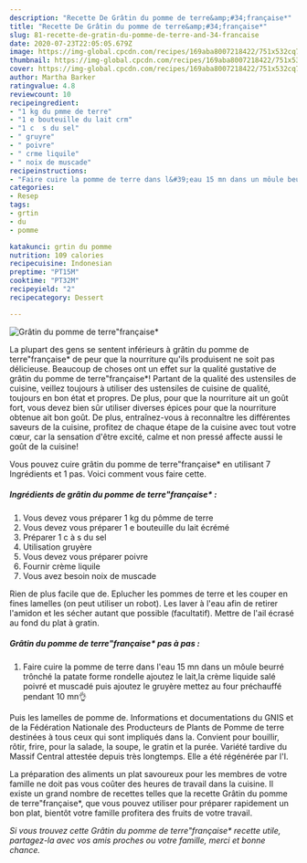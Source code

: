 ```yaml
---
description: "Recette De Grâtin du pomme de terre&amp;#34;française*"
title: "Recette De Grâtin du pomme de terre&amp;#34;française*"
slug: 81-recette-de-gratin-du-pomme-de-terre-and-34-francaise
date: 2020-07-23T22:05:05.679Z
image: https://img-global.cpcdn.com/recipes/169aba8007218422/751x532cq70/gratin-du-pomme-de-terrefrancaise-photo-principale-de-la-recette.jpg
thumbnail: https://img-global.cpcdn.com/recipes/169aba8007218422/751x532cq70/gratin-du-pomme-de-terrefrancaise-photo-principale-de-la-recette.jpg
cover: https://img-global.cpcdn.com/recipes/169aba8007218422/751x532cq70/gratin-du-pomme-de-terrefrancaise-photo-principale-de-la-recette.jpg
author: Martha Barker
ratingvalue: 4.8
reviewcount: 10
recipeingredient:
- "1 kg du pmme de terre"
- "1 e bouteuille du lait crm"
- "1 c  s du sel"
- " gruyre"
- " poivre"
- " crme liquile"
- " noix de muscade"
recipeinstructions:
- "Faire cuire la pomme de terre dans l&#39;eau 15 mn dans un môule beurré trônché la patate forme rondelle ajoutez le lait,la crème liquide salé poivré et muscadé puis ajoutez le gruyère mettez au four préchauffé pendant 10 mn👌"
categories:
- Resep
tags:
- grtin
- du
- pomme

katakunci: grtin du pomme 
nutrition: 109 calories
recipecuisine: Indonesian
preptime: "PT15M"
cooktime: "PT32M"
recipeyield: "2"
recipecategory: Dessert

---
```



![Grâtin du pomme de terre&#34;française*](https://img-global.cpcdn.com/recipes/169aba8007218422/751x532cq70/gratin-du-pomme-de-terrefrancaise-photo-principale-de-la-recette.jpg)

La plupart des gens se sentent inférieurs à grâtin du pomme de terre&#34;française* de peur que la nourriture qu'ils produisent ne soit pas délicieuse. Beaucoup de choses ont un effet sur la qualité gustative de grâtin du pomme de terre&#34;française*! Partant de la qualité des ustensiles de cuisine, veillez toujours à utiliser des ustensiles de cuisine de qualité, toujours en bon état et propres. De plus, pour que la nourriture ait un goût fort, vous devez bien sûr utiliser diverses épices pour que la nourriture obtenue ait bon goût. De plus, entraînez-vous à reconnaître les différentes saveurs de la cuisine, profitez de chaque étape de la cuisine avec tout votre cœur, car la sensation d'être excité, calme et non pressé affecte aussi le goût de la cuisine!

<!--inarticleads1-->

Vous pouvez cuire grâtin du pomme de terre&#34;française* en utilisant 7 Ingrédients et 1 pas. Voici comment vous faire cette.

##### Ingrédients de grâtin du pomme de terre&#34;française* :

1. Vous devez vous préparer 1 kg du pômme de terre
1. Vous devez vous préparer 1 e bouteuille du lait écrémé
1. Préparer 1 c à s du sel
1. Utilisation  gruyère
1. Vous devez vous préparer  poivre
1. Fournir  crème liquile
1. Vous avez besoin  noix de muscade


Rien de plus facile que de. Eplucher les pommes de terre et les couper en fines lamelles (on peut utiliser un robot). Les laver à l&#39;eau afin de retirer l&#39;amidon et les sécher autant que possible (facultatif). Mettre de l&#39;ail écrasé au fond du plat à gratin. 

<!--inarticleads2-->

##### Grâtin du pomme de terre&#34;française* pas à pas :

1. Faire cuire la pomme de terre dans l&#39;eau 15 mn dans un môule beurré trônché la patate forme rondelle ajoutez le lait,la crème liquide salé poivré et muscadé puis ajoutez le gruyère mettez au four préchauffé pendant 10 mn👌


Puis les lamelles de pomme de. Informations et documentations du GNIS et de la Fédération Nationale des Producteurs de Plants de Pomme de terre destinées à tous ceux qui sont impliqués dans la. Convient pour bouillir, rôtir, frire, pour la salade, la soupe, le gratin et la purée. Variété tardive du Massif Central attestée depuis très longtemps. Elle a été régénérée par l&#39;I. 

<!--inarticleads1-->

<p>
La préparation des aliments un plat savoureux pour les membres de votre famille ne doit pas vous coûter des heures de travail dans la cuisine. Il existe un grand nombre de recettes telles que la recette Grâtin du pomme de terre&#34;française*, que vous pouvez utiliser pour préparer rapidement un bon plat, bientôt votre famille profitera des fruits de votre travail.
</p>

<p>
<i>Si vous trouvez cette Grâtin du pomme de terre&#34;française* recette utile, partagez-la avec vos amis proches ou votre famille, merci et bonne chance.</i>
</p>
